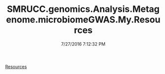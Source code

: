 ﻿---
title: SMRUCC.genomics.Analysis.Metagenome.microbiomeGWAS.My.Resources
date: 7/27/2016 7:12:32 PM
---

[Resources](T-SMRUCC.genomics.Analysis.Metagenome.microbiomeGWAS.My.Resources.Resources.html)
